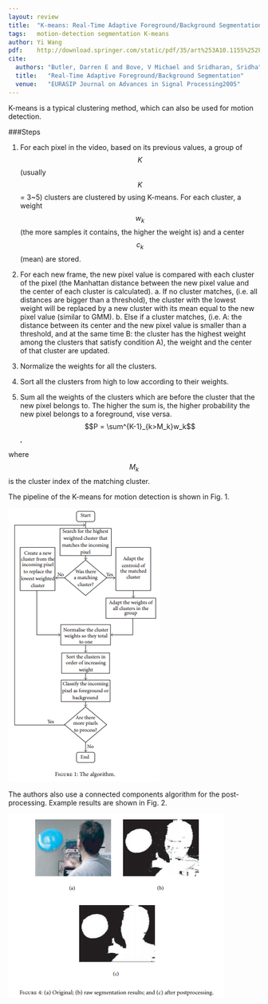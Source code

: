 ```yaml
---
layout: review
title:  "K-means: Real-Time Adaptive Foreground/Background Segmentation"
tags:   motion-detection segmentation K-means
author: Yi Wang
pdf:    http://download.springer.com/static/pdf/35/art%253A10.1155%252FASP.2005.2292.pdf?originUrl=http%3A%2F%2Flink.springer.com%2Farticle%2F10.1155%2FASP.2005.2292&token2=exp=1491245713~acl=%2Fstatic%2Fpdf%2F35%2Fart%25253A10.1155%25252FASP.2005.2292.pdf%3ForiginUrl%3Dhttp%253A%252F%252Flink.springer.com%252Farticle%252F10.1155%252FASP.2005.2292*~hmac=7273e260e5e966f27710f47b30cc57e1f439ce47410fefa612cb6b681869ee24
cite:
  authors: "Butler, Darren E and Bove, V Michael and Sridharan, Sridha"
  title:   "Real-Time Adaptive Foreground/Background Segmentation"
  venue:   "EURASIP Journal on Advances in Signal Processing2005"
---
```


K-means is a typical clustering method, which can also be used for motion detection. 

###Steps
1. For each pixel in the video, based on its previous values, a group of $$K$$ (usually $$K$$ = 3~5) clusters are clustered by using K-means. For each cluster, a weight $$w_k$$ (the more samples it contains, the higher the weight is) and a center $$c_k$$ (mean) are stored.

2. For each new frame, the new pixel value is compared with each cluster of the pixel (the Manhattan distance between the new pixel value and the center of each cluster is calculated). 
	a. If no cluster matches, (i.e. all distances are bigger than a threshold), the cluster with the lowest weight will be replaced by a new cluster with its mean equal to the new pixel value (similar to GMM). 
	b. Else if a cluster matches, (i.e. A: the distance between its center and the new pixel value is smaller than a threshold, and at the same time B: the cluster has the highest weight among the clusters that satisfy condition A), the weight and the center of that cluster are updated.

3. Normalize the weights for all the clusters.

4. Sort all the clusters from high to low according to their weights.

5. Sum all the weights of the clusters which are before the cluster that the new pixel belongs to. The higher the sum is, the higher probability the new pixel belongs to a foreground, vise versa.
$$P = \sum^{K-1}_{k>M_k}w_k$$,

where $$M_k$$ is the cluster index of the matching cluster.

The pipeline of the K-means for motion detection is shown in Fig. 1.

![](/video-analysis/images/Kmeans/Kmeans_pipeline.png)

The authors also use a connected components algorithm for the post-processing. Example results are shown in Fig. 2.

![](/video-analysis/images/Kmeans/Kmeans_result.png)
